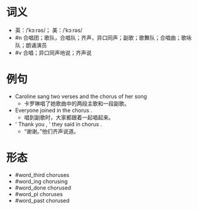 # 词义
- 英：/ˈkɔːrəs/； 美：/ˈkɔːrəs/
- #n 合唱团；歌队，合唱队；齐声，异口同声；副歌；歌舞队；合唱曲；歌咏队；朗诵演员
- #v 合唱；异口同声地说；齐声说
# 例句
- Caroline sang two verses and the chorus of her song
	- 卡罗琳唱了她歌曲中的两段主歌和一段副歌。
- Everyone joined in the chorus .
	- 唱到副歌时，大家都跟着一起唱起来。
- ' Thank you , ' they said in chorus .
	- “谢谢。”他们齐声说道。
# 形态
- #word_third choruses
- #word_ing chorusing
- #word_done chorused
- #word_pl choruses
- #word_past chorused
